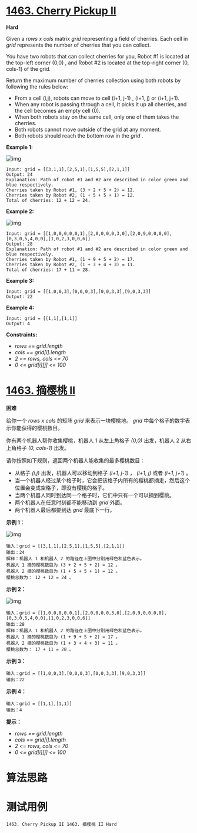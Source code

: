 # [1463. Cherry Pickup II][enTitle]

**Hard**

Given a  *rows x cols*  matrix  *grid*  representing a field of cherries. Each cell in  *grid*  represents the number of cherries that you can collect.

You have two robots that can collect cherries for you, Robot #1 is located at the top-left corner (0,0) , and Robot #2 is located at the top-right corner (0, cols-1) of the grid.

Return the maximum number of cherries collection using both robots by following the rules below:

- From a cell (i,j), robots can move to cell (i+1, j-1) , (i+1, j) or (i+1, j+1). 
- When any robot is passing through a cell, It picks it up all cherries, and the cell becomes an empty cell (0). 
- When both robots stay on the same cell, only one of them takes the cherries. 
- Both robots cannot move outside of the grid at any moment. 
- Both robots should reach the bottom row in the  *grid* .



**Example 1:** 

![img](https://assets.leetcode.com/uploads/2020/04/29/sample_1_1802.png)

```
Input: grid = [[3,1,1],[2,5,1],[1,5,5],[2,1,1]]
Output: 24
Explanation: Path of robot #1 and #2 are described in color green and blue respectively.
Cherries taken by Robot #1, (3 + 2 + 5 + 2) = 12.
Cherries taken by Robot #2, (1 + 5 + 5 + 1) = 12.
Total of cherries: 12 + 12 = 24.

```

**Example 2:** 

![img](https://assets.leetcode.com/uploads/2020/04/23/sample_2_1802.png)

```
Input: grid = [[1,0,0,0,0,0,1],[2,0,0,0,0,3,0],[2,0,9,0,0,0,0],[0,3,0,5,4,0,0],[1,0,2,3,0,0,6]]
Output: 28
Explanation: Path of robot #1 and #2 are described in color green and blue respectively.
Cherries taken by Robot #1, (1 + 9 + 5 + 2) = 17.
Cherries taken by Robot #2, (1 + 3 + 4 + 3) = 11.
Total of cherries: 17 + 11 = 28.

```

**Example 3:** 

```
Input: grid = [[1,0,0,3],[0,0,0,3],[0,0,3,3],[9,0,3,3]]
Output: 22

```

**Example 4:** 

```
Input: grid = [[1,1],[1,1]]
Output: 4

```



**Constraints:** 

-  *rows == grid.length*  
-  *cols == grid[i].length*  
-  *2 <= rows, cols <= 70*  
-  *0 <= grid[i][j] <= 100* 


# [1463. 摘樱桃 II][cnTitle]

**困难**

给你一个  *rows x cols*  的矩阵  *grid*  来表示一块樱桃地。  *grid*  中每个格子的数字表示你能获得的樱桃数目。

你有两个机器人帮你收集樱桃，机器人 1 从左上角格子  *(0,0)*  出发，机器人 2 从右上角格子  *(0, cols-1)*  出发。

请你按照如下规则，返回两个机器人能收集的最多樱桃数目：

- 从格子  *(i,j)*  出发，机器人可以移动到格子  *(i+1, j-1)* ， *(i+1, j)*  或者  *(i+1, j+1)*  。 
- 当一个机器人经过某个格子时，它会把该格子内所有的樱桃都摘走，然后这个位置会变成空格子，即没有樱桃的格子。 
- 当两个机器人同时到达同一个格子时，它们中只有一个可以摘到樱桃。 
- 两个机器人在任意时刻都不能移动到  *grid*  外面。 
- 两个机器人最后都要到达  *grid*  最底下一行。



**示例 1：** 

![img](https://assets.leetcode-cn.com/aliyun-lc-upload/uploads/2020/05/30/sample_1_1802.png)

```
输入：grid = [[3,1,1],[2,5,1],[1,5,5],[2,1,1]]
输出：24
解释：机器人 1 和机器人 2 的路径在上图中分别用绿色和蓝色表示。
机器人 1 摘的樱桃数目为 (3 + 2 + 5 + 2) = 12 。
机器人 2 摘的樱桃数目为 (1 + 5 + 5 + 1) = 12 。
樱桃总数为： 12 + 12 = 24 。

```

**示例 2：** 

![img](https://assets.leetcode-cn.com/aliyun-lc-upload/uploads/2020/05/30/sample_2_1802.png)

```
输入：grid = [[1,0,0,0,0,0,1],[2,0,0,0,0,3,0],[2,0,9,0,0,0,0],[0,3,0,5,4,0,0],[1,0,2,3,0,0,6]]
输出：28
解释：机器人 1 和机器人 2 的路径在上图中分别用绿色和蓝色表示。
机器人 1 摘的樱桃数目为 (1 + 9 + 5 + 2) = 17 。
机器人 2 摘的樱桃数目为 (1 + 3 + 4 + 3) = 11 。
樱桃总数为： 17 + 11 = 28 。

```

**示例 3：** 

```
输入：grid = [[1,0,0,3],[0,0,0,3],[0,0,3,3],[9,0,3,3]]
输出：22

```

**示例 4：** 

```
输入：grid = [[1,1],[1,1]]
输出：4

```



**提示：** 

-  *rows == grid.length*  
-  *cols == grid[i].length*  
-  *2 <= rows, cols <= 70*  
-  *0 <= grid[i][j] <= 100* 




# 算法思路

# 测试用例
```
1463. Cherry Pickup II 1463. 摘樱桃 II Hard
```

[enTitle]: https://leetcode.com/problems/cherry-pickup-ii/
[cnTitle]: https://leetcode-cn.com/problems/cherry-pickup-ii/
